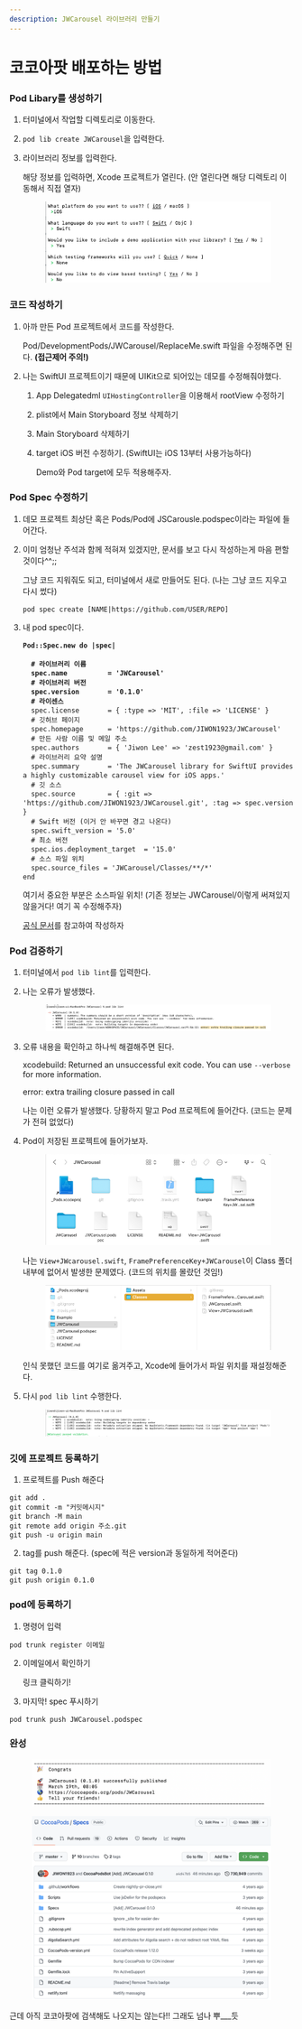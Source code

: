 ```yaml
---
description: JWCarousel 라이브러리 만들기
---
```


# 코코아팟 배포하는 방법

### &#x20;Pod Libary를 생성하기

1. 터미널에서 작업할 디렉토리로 이동한다.
2. `pod lib create JWCarousel`을 입력한다.
3.  라이브러리 정보를 입력한다.

    해당 정보를 입력하면, Xcode 프로젝트가 열린다. (안 열린다면 해당 디렉토리 이동해서 직접 열자)

    <div align="left">

    <figure><img src="../.gitbook/assets/image (1) (1) (1) (1).png" alt=""><figcaption></figcaption></figure>

    </div>



### 코드 작성하기

1.  아까 만든 Pod 프로젝트에서 코드를 작성한다.

    Pod/DevelopmentPods/JWCarousel/ReplaceMe.swift 파일을 수정해주면 된다. **(접근제어 주의!)**
2. 나는 SwiftUI 프로젝트이기 때문에 UIKit으로 되어있는 데모를 수정해줘야했다.
   1. App Delegatedml `UIHostingController`을 이용해서 rootView 수정하기
   2. plist에서 Main Storyboard 정보 삭제하기
   3. Main Storyboard 삭제하기
   4.  target iOS 버전 수정하기. (SwiftUI는 iOS 13부터 사용가능하다)

       Demo와 Pod target에 모두 적용해주자.

### Pod Spec 수정하기

1. 데모 프로젝트 최상단 혹은 Pods/Pod에 JSCarousle.podspec이라는 파일에 들어간다.
2.  이미 엄청난 주석과 함께 적혀져 있겠지만, 문서를 보고 다시 작성하는게 마음 편할 것이다^^;;

    그냥 코드 지워줘도 되고, 터미널에서 새로 만들어도 된다. (나는 그냥 코드 지우고 다시 썼다)

    ```
    pod spec create [NAME|https://github.com/USER/REPO]
    ```
3.  내 pod spec이다.

    <pre><code><strong>Pod::Spec.new do |spec|
    </strong><strong>
    </strong><strong>  # 라이브러리 이름
    </strong><strong>  spec.name          = 'JWCarousel' 
    </strong><strong>  # 라이브러리 버전
    </strong><strong>  spec.version       = '0.1.0'
    </strong><strong>  # 라이센스
    </strong>  spec.license       = { :type => 'MIT', :file => 'LICENSE' }
      # 깃허브 페이지
      spec.homepage      = 'https://github.com/JIWON1923/JWCarousel'
      # 만든 사람 이름 및 메일 주소
      spec.authors       = { 'Jiwon Lee' => 'zest1923@gmail.com' }
      # 라이브러리 요약 설명
      spec.summary       = 'The JWCarousel library for SwiftUI provides a highly customizable carousel view for iOS apps.'
      # 깃 소스
      spec.source        = { :git => 'https://github.com/JIWON1923/JWCarousel.git', :tag => spec.version }
      # Swift 버전 (이거 안 바꾸면 경고 나온다)
      spec.swift_version = '5.0'
      # 최소 버전
      spec.ios.deployment_target  = '15.0'
      # 소스 파일 위치
      spec.source_files = 'JWCarousel/Classes/**/*'
    end
    </code></pre>

    여기서 중요한 부분은 소스파일 위치! (기존 정보는 JWCarousel/이렇게 써져있지 않을거다! 여기 꼭 수정해주자)

    [공식 문서](https://guides.cocoapods.org/syntax/podspec.html)를 참고하여 작성하자

### Pod 검증하기

1. 터미널에서 `pod lib lint`를 입력한다.
2.  나는 오류가 발생했다.



    <figure><img src="../.gitbook/assets/image (4).png" alt=""><figcaption></figcaption></figure>
3.  오류 내용을 확인하고 하나씩 해결해주면 된다.

    xcodebuild: Returned an unsuccessful exit code. You can use `--verbose` for more information.

    error: extra trailing closure passed in call

    나는 이런 오류가 발생했다. 당황하지 말고 Pod 프로젝트에 들어간다. (코드는 문제가 전혀 없었다)
4.  Pod이 저장된 프로젝트에 들어가보자.



    <figure><img src="../.gitbook/assets/image (5) (1).png" alt=""><figcaption></figcaption></figure>

    나는 `View+JWcarousel.swift`, `FramePreferenceKey+JWCarousel`이 Class 폴더 내부에 없어서 발생한 문제였다. (코드의 위치를 몰랐던 것임!)



    <figure><img src="../.gitbook/assets/image (6) (1) (1).png" alt=""><figcaption></figcaption></figure>

    인식 못했던 코드를 여기로 옮겨주고, Xcode에 들어가서 파일 위치를 재설정해준다.
5.  다시 `pod lib lint` 수행한다.



    <figure><img src="../.gitbook/assets/image (3) (1) (1).png" alt=""><figcaption></figcaption></figure>

### 깃에 프로젝트 등록하기

1. 프로젝트를 Push 해준다

```
git add .
git commit -m "커밋메시지"
git branch -M main
git remote add origin 주소.git
git push -u origin main
```

2. tag를 push 해준다. (spec에 적은 version과 동일하게 적어준다)

```
git tag 0.1.0
git push origin 0.1.0
```



### pod에 등록하기

1. 명령어 입력

```
pod trunk register 이메일
```

2.  이메일에서 확인하기

    링크 클릭하기!
3. 마지막! spec 푸시하기

```
pod trunk push JWCarousel.podspec
```

### 완성

<figure><img src="../.gitbook/assets/image (2) (1) (1).png" alt=""><figcaption></figcaption></figure>

<figure><img src="../.gitbook/assets/스크린샷 2023-03-19 오전 8.52.25.png" alt=""><figcaption></figcaption></figure>

근데 아직 코코아팟에 검색해도 나오지는 않는다!! 그래도 넘나 뿌\_\_\_듯
